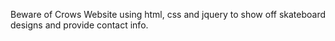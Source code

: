 Beware of Crows
Website using html, css and jquery to show off skateboard designs and provide contact info.
